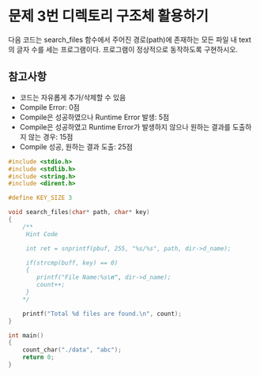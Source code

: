 # 문제 3번 디렉토리 구조체 활용하기
다음 코드는 search_files 함수에서 주어진 경로(path)에 존재하는 모든 파일 내 text의 글자 수를 세는 프로그램이다. 프로그램이 정상적으로 동작하도록 구현하시오. 

## 참고사항
 - 코드는 자유롭게 추가/삭제할 수 있음
 - Compile Error: 0점
 - Compile은 성공하였으나 Runtime Error 발생: 5점
 - Compile은 성공하였고 Runtime Error가 발생하지 않으나 원하는 결과를 도출하지 않는 경우: 15점
 - Compile 성공, 원하는 결과 도출: 25점

```C
#include <stdio.h>
#include <stdlib.h>
#include <string.h>
#include <dirent.h>

#define KEY_SIZE 3

void search_files(char* path, char* key)
{
	/** 
	 Hint Code

	 int ret = snprintf(pbuf, 255, "%s/%s", path, dir->d_name);

	 if(strcmp(buff, key) == 0)
	 {
		printf("File Name:%s\n", dir->d_name);
		count++;
	 }
	*/

	printf("Total %d files are found.\n", count);
}

int main()
{
	count_char("./data", "abc");
	return 0;
}
```